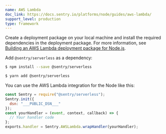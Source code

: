 ```yaml
---
name: AWS Lambda
doc_link: https://docs.sentry.io/platforms/node/guides/aws-lambda/
support_level: production
type: framework
---
```


Create a deployment package on your local machine and install the required dependencies in the deployment package. For more information, see [Building an AWS Lambda deployment package for Node.js](https://aws.amazon.com/premiumsupport/knowledge-center/lambda-deployment-package-nodejs/).

Add `@sentry/serverless` as a dependency:

```bash {tabTitle:npm}
$ npm install --save @sentry/serverless
```

```bash {tabTitle:Yarn}
$ yarn add @sentry/serverless
```

You can use the AWS Lambda integration for the Node like this:
```javascript
const Sentry = require("@sentry/serverless");
Sentry.init({
  dsn: "___PUBLIC_DSN___"
});
const yourHandler = (event, context, callback) => {
  // Your handler code
};
exports.handler = Sentry.AWSLambda.wrapHandler(yourHandler);
```
